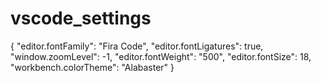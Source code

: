 # vscode_settings

{
    "editor.fontFamily": "Fira Code",
    "editor.fontLigatures": true,
    "window.zoomLevel": -1,
    "editor.fontWeight": "500",
    "editor.fontSize": 18,
    "workbench.colorTheme": "Alabaster"
}
